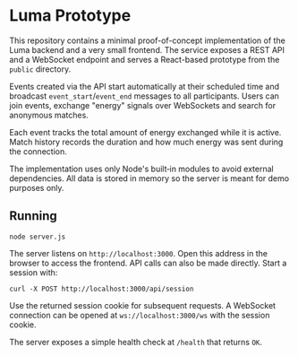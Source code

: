 # Luma Prototype

This repository contains a minimal proof-of-concept implementation of the Luma backend and a very small frontend. The service exposes a REST API and a WebSocket endpoint and serves a React-based prototype from the `public` directory.

Events created via the API start automatically at their scheduled time and broadcast `event_start`/`event_end` messages to all participants. Users can join events, exchange "energy" signals over WebSockets and search for anonymous matches.

Each event tracks the total amount of energy exchanged while it is active. Match history records the duration and how much energy was sent during the connection.

The implementation uses only Node's built‑in modules to avoid external dependencies. All data is stored in memory so the server is meant for demo purposes only.

## Running

```
node server.js
```

The server listens on `http://localhost:3000`. Open this address in the browser to access the frontend. API calls can also be made directly. Start a session with:

```
curl -X POST http://localhost:3000/api/session
```

Use the returned session cookie for subsequent requests. A WebSocket connection can be opened at `ws://localhost:3000/ws` with the session cookie.

The server exposes a simple health check at `/health` that returns `OK`.
